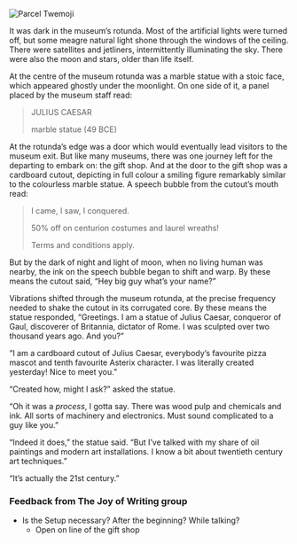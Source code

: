![Parcel Twemoji](/j-cardboard-0/attachments/thumbnail.svg)

It was dark in the museum’s rotunda. Most of the artificial lights were turned off, but some meagre natural light shone through the windows of the ceiling. There were satellites and jetliners, intermittently illuminating the sky. There were also the moon and stars, older than life itself.

At the centre of the museum rotunda was a marble statue with a stoic face, which appeared ghostly under the moonlight. On one side of it, a panel placed by the museum staff read:

> JULIUS CAESAR
>
> marble statue (49 BCE)

At the rotunda’s edge was a door which would eventually lead visitors to the museum exit. But like many museums, there was one journey left for the departing to embark on: the gift shop. And at the door to the gift shop was a cardboard cutout, depicting in full colour a smiling figure remarkably similar to the colourless marble statue. A speech bubble from the cutout’s mouth read:

> I came, I saw, I conquered.
>
> 50% off on centurion costumes and laurel wreaths!
>
> Terms and conditions apply.

But by the dark of night and light of moon, when no living human was nearby, the ink on the speech bubble began to shift and warp. By these means the cutout said, “Hey big guy what’s your name?”

Vibrations shifted through the museum rotunda, at the precise frequency needed to shake the cutout in its corrugated core. By these means the statue responded, “Greetings. I am a statue of Julius Caesar, conqueror of Gaul, discoverer of Britannia, dictator of Rome. I was sculpted over two thousand years ago. And you?”

“I am a cardboard cutout of Julius Caesar, everybody’s favourite pizza mascot and tenth favourite Asterix character. I was literally created yesterday! Nice to meet you.”

“Created how, might I ask?” asked the statue.

“Oh it was a *process*, I gotta say. There was wood pulp and chemicals and ink. All sorts of machinery and electronics. Must sound complicated to a guy like you.”

“Indeed it does,” the statue said. “But I’ve talked with my share of oil paintings and modern art installations. I know a bit about twentieth century art techniques.”

“It’s actually the 21st century.”

### Feedback from The Joy of Writing group

+ Is the Setup necessary? After the beginning? While talking?
  + Open on line of the gift shop